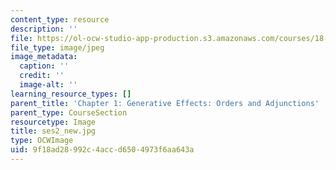 ```yaml
---
content_type: resource
description: ''
file: https://ol-ocw-studio-app-production.s3.amazonaws.com/courses/18-s097-applied-category-theory-january-iap-2019/9f18ad28992c4accd6504973f6aa643a_ses2_new.jpg
file_type: image/jpeg
image_metadata:
  caption: ''
  credit: ''
  image-alt: ''
learning_resource_types: []
parent_title: 'Chapter 1: Generative Effects: Orders and Adjunctions'
parent_type: CourseSection
resourcetype: Image
title: ses2_new.jpg
type: OCWImage
uid: 9f18ad28-992c-4acc-d650-4973f6aa643a
---
```

